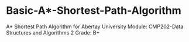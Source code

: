 # Basic-A*-Shortest-Path-Algorithm
A* Shortest Path Algorithm for Abertay University Module: CMP202-Data Structures and Algorithms 2
Grade: B+
